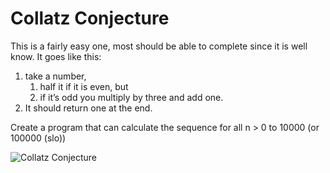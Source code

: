 # Collatz Conjecture

This is a fairly easy one, most should be able to complete since it is well know. 
It goes like this:
1. take a number, 
    1. half it if it is even, but 
    2. if it’s odd you multiply by three and add one. 
2. It should return one at the end. 

Create a program that can calculate the sequence for all n > 0 to 10000 (or 100000 (slo))

![Collatz Conjecture](../images/collatz.png)

